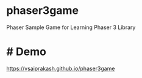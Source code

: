 # phaser3game
Phaser Sample Game for Learning Phaser 3 Library

# # Demo
https://vsaiprakash.github.io/phaser3game
